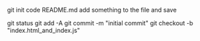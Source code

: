 git init
code README.md 
    add something to the file and save

git status 
git add -A
git commit -m "initial commit"
git checkout -b "index.html_and_index.js"

